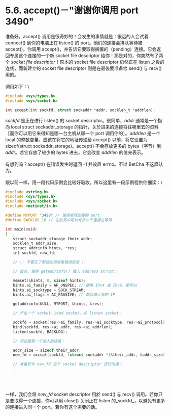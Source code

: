 # 5.6. accept()－"谢谢你调用 port 3490"

准备好，accept() 调用是很奇妙的！会发生的事情就是：很远的人会试着 connect() 到你的电脑正在 listen() 的 port。他们的连接会排队等待被 accept()。你调用 accept()，并告诉它要取得搁置的（pending）连接。它会返回专属这个连接的一个新 socket file descriptor 给你！那是对的，你突然有了两个 _socket file descriptor_！原本的 socket file descriptor 仍然正在 listen 之後的连线，而新建立的 socket file descriptor 则是在最後要准备给 send() 与 recv() 用的。\
\
调用如下：\


```c
#include <sys/types.h>
#include <sys/socket.h>

int accept(int sockfd, struct sockaddr *addr, socklen_t *addrlen);
```

_sockfd_ 是正在进行 listen() 的 socket descriptor。很简单，_addr_ 通常是一个指向 local struct sockaddr\_storage 的指针，关於进来的连接将往哪里去的资料［而你可以用它来得知是哪一台主机从哪一个 port 调用你的］。_addrlen_ 是一个 local 的整数变量，应该在将它的地址传递给 accept() 以前，将它设置为 sizeof(struct sockaddr\_storage)。accept() 不会存放更多的 bytes（字节）到 _addr_。若它存放了较少的 bytes 进去，它会改变 _addrlen_ 的值来表示。\
\
有想到吗？accept() 在错误发生时返回 -1 并设置 errno。不过 BetCha 不这麽认为。\
\
跟以前一样，用一段代码示例会比较好吸收，所以这里有一段示例程供你细读：\


```c
#include <string.h>
#include <sys/types.h>
#include <sys/socket.h>
#include <netinet/in.h>

#define MYPORT "3490" // 使用者将连接的 port
#define BACKLOG 10 // 在队列中可以有多少个连接在等待

int main(void)
{
　　struct sockaddr_storage their_addr;
　　socklen_t addr_size;
　　struct addrinfo hints, *res;
　　int sockfd, new_fd;

　　// !! 不要忘了帮这些调用做错误检查 !!

　　// 首先，使用 getaddrinfo() 载入 address struct：

　　memset(&hints, 0, sizeof hints);
　　hints.ai_family = AF_UNSPEC; // 使用 IPv4 或 IPv6，都可以
　　hints.ai_socktype = SOCK_STREAM;
　　hints.ai_flags = AI_PASSIVE; // 帮我填上我的 IP 

　　getaddrinfo(NULL, MYPORT, &hints, &res);

　　// 产生一个 socket，bind socket，并 listen socket：

　　sockfd = socket(res->ai_family, res->ai_socktype, res->ai_protocol);
　　bind(sockfd, res->ai_addr, res->ai_addrlen);
　　listen(sockfd, BACKLOG);

　　// 现在接受一个进入的连接：

　　addr_size = sizeof their_addr;
　　new_fd = accept(sockfd, (struct sockaddr *)&their_addr, &addr_size);

　　// 准备好与 new_fd 这个 socket descriptor 进行沟通！
　　.
　　.
　　.
```

\
一样，我们会将 _new\_fd_ socket descriptor 用於 send() 与 recv() 调用。若你只是要取得一个连接，你可以用 close() 关闭正在 listen 的_sockfd_，以避免有更多的连接进入同一个 port，若你有这个需要的话。
